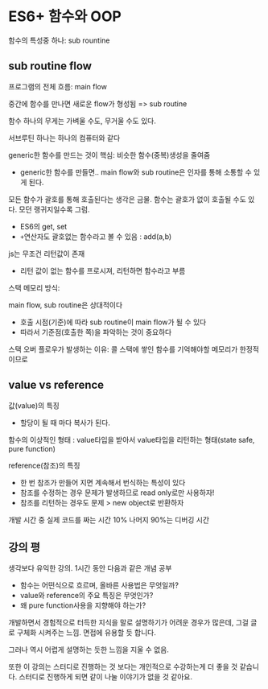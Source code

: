 # ES6+ 함수와 OOP

함수의 특성중 하나: sub rountine

## sub routine flow

프로그램의 전체 흐름:  main flow

중간에 함수를 만나면 새로운 flow가 형성됨 => sub routine

함수 하나의 무게는 가벼울 수도, 무거울 수도 있다.

서브루틴 하나는 하나의 컴퓨터와 같다



generic한 함수를 만드는 것이 핵심: 비슷한 함수(중복)생성을 줄여줌

* generic한 함수를 만들면.. main flow와 sub routine은 인자를 통해 소통할 수 있게 된다.



모든 함수가 괄호를 통해 호출된다는 생각은 금물. 함수는 괄호가 없이 호출될 수도 있다. 모던 랭귀지일수록 그럼.

* ES6의 get, set
* `+`연산자도 괄호없는 함수라고 볼 수 있음 : add(a,b)



js는 무조건 리턴값이 존재

* 리턴 값이 없는 함수를 프로시져, 리턴하면 함수라고 부름



스택 메모리 방식: 



main flow, sub routine은 상대적이다

* 호출 시점(기준)에 따라 sub routine이 main flow가 될 수 있다
* 따라서 기준점(호출한 쪽)을 파악하는 것이 중요하다



스택 오버 플로우가 발생하는 이유: 콜 스택에 쌓인 함수를 기억해야할 메모리가 한정적이므로



## value vs reference

값(value)의 특징

* 할당이 될 때 마다 복사가 된다.

함수의 이상적인 형태 : value타입을 받아서 value타입을 리턴하는 형태(state safe, pure function)

reference(참조)의 특징

* 한 번 참조가 만들어 지면 계속해서 번식하는 특성이 있다
* 참조를 수정하는 경우 문제가 발생하므로 read only로만 사용하자!
* 참조를 리턴하는 경우도 문제 > new object로 반환하자



개발 시간 중 실제 코드를 짜는 시간 10% 나머지 90%는 디버깅 시간



## 강의 평

생각보다 유익한 강의. 1시간 동안 다음과 같은 개념 공부

* 함수는 어떤식으로 흐르며, 올바른 사용법은 무엇일까?
* value와 reference의 주요 특징은 무엇인가?
* 왜 pure function사용을 지향해야 하는가?

개발하면서 경험적으로 터득한 지식을 말로 설명하기가 어려운 경우가 많은데, 그걸 글로 구체화 시켜주는 느낌. 면접에 유용할 듯 합니다.

그러나 역시 어렵게 설명하는 듯한 느낌을 지울 수 없음.

또한 이 강의는 스터디로 진행하는 것 보다는 개인적으로 수강하는게 더 좋을 것 같습니다. 스터디로 진행하게 되면 같이 나눌 이야기가 없을 것 같아요.

